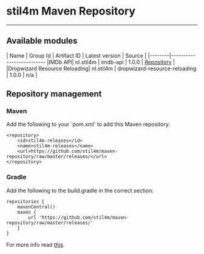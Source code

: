 # stil4m Maven Repository
---

## Available modules


| Name | Group Id | Artifact ID | Latest version | Source |
|--------|--------------------------
|IMDb API| nl.stil4m | imdb-api | 1.0.0 | [Repository](https://github.com/stil4m/imdb-api) |
|Dropwizard Resource Reloading| nl.stil4m | dropwizard-resource-reloading | 1.0.0 | n/a |

## Repository management

### Maven

Add the following to your `pom.xml' to add this Maven repository:

```
<repository>
    <id>stil4m-releases</id>
    <name>stil4m-releases</name>
    <url>https://github.com/stil4m/maven-repository/raw/master/releases/</url>
</repository>
```

### Gradle

Add the following to the build.gradle in the correct section:

```
repositories {
    mavenCentral()
    maven {
        url 'https://github.com/stil4m/maven-repository/raw/master/releases/'
    }
}
```

For more info read [this](http://www.gradle.org/docs/current/userguide/artifact_dependencies_tutorial.html).
